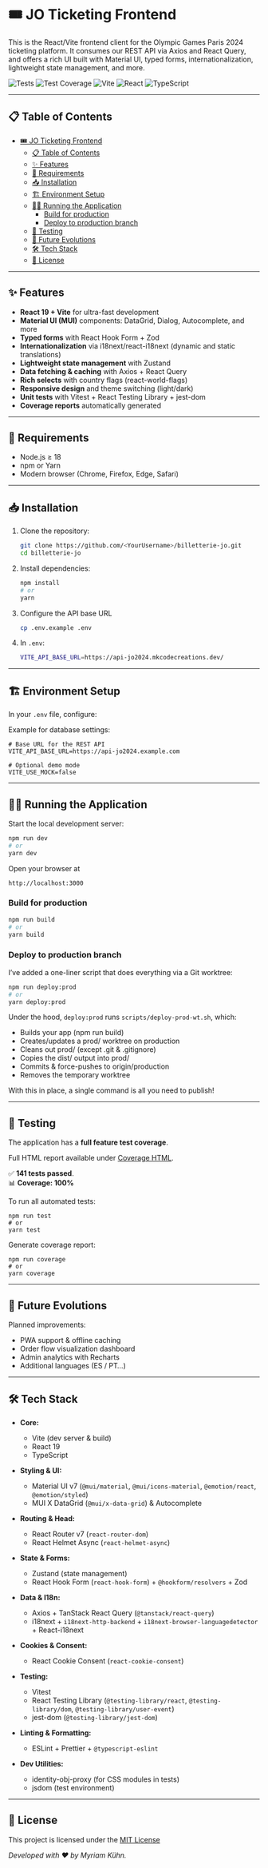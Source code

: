 # 🎟️ JO Ticketing Frontend

This is the React/Vite frontend client for the Olympic Games Paris 2024 ticketing platform. It consumes our REST API via Axios and React Query, and offers a rich UI built with Material UI, typed forms, internationalization, lightweight state management, and more.

![Tests](https://img.shields.io/badge/tests-141_passed-4caf50.svg) ![Test Coverage](https://img.shields.io/badge/coverage-100%25-darkgreen)
![Vite](https://img.shields.io/badge/vite-6.3.5-blue) ![React](https://img.shields.io/badge/react-19.1.0-61DAFB) ![TypeScript](https://img.shields.io/badge/TypeScript-5.8.3-blue)

---

## 📋 Table of Contents

- [🎟️ JO Ticketing Frontend](#️-jo-ticketing-frontend)
  - [📋 Table of Contents](#-table-of-contents)
  - [✨ Features](#-features)
  - [🔧 Requirements](#-requirements)
  - [📥 Installation](#-installation)
  - [🏗️ Environment Setup](#️-environment-setup)
  - [🏃‍♂️ Running the Application](#️-running-the-application)
    - [Build for production](#build-for-production)
    - [Deploy to production branch](#deploy-to-production-branch)
  - [🧪 Testing](#-testing)
  - [🚀 Future Evolutions](#-future-evolutions)
  - [🛠️ Tech Stack](#️-tech-stack)
  - [📜 License](#-license)

---

## ✨ Features

- **React 19 + Vite** for ultra-fast development  
- **Material UI (MUI)** components: DataGrid, Dialog, Autocomplete, and more  
- **Typed forms** with React Hook Form + Zod  
- **Internationalization** via i18next/react-i18next (dynamic and static translations)  
- **Lightweight state management** with Zustand  
- **Data fetching & caching** with Axios + React Query  
- **Rich selects** with country flags (react-world-flags)  
- **Responsive design** and theme switching (light/dark)  
- **Unit tests** with Vitest + React Testing Library + jest-dom  
- **Coverage reports** automatically generated  

--- 

## 🔧 Requirements

- Node.js ≥ 18  
- npm or Yarn  
- Modern browser (Chrome, Firefox, Edge, Safari)  

---

## 📥 Installation

1. Clone the repository:
    ```bash
    git clone https://github.com/<YourUsername>/billetterie-jo.git
   cd billetterie-jo
    ```
2. Install dependencies:
    ```bash
    npm install
    # or
    yarn
    ```
3. Configure the API base URL
    ```bash
    cp .env.example .env
    ```
4. In `.env`:
    ```bash
    VITE_API_BASE_URL=https://api-jo2024.mkcodecreations.dev/
    ```
    
---

## 🏗️ Environment Setup

In your `.env` file, configure:

Example for database settings:
```
# Base URL for the REST API
VITE_API_BASE_URL=https://api-jo2024.example.com

# Optional demo mode
VITE_USE_MOCK=false
```

---

## 🏃‍♂️ Running the Application

Start the local development server:

```bash
npm run dev
# or
yarn dev
```
Open your browser at
```
http://localhost:3000
```
### Build for production  
```bash
npm run build
# or
yarn build
```

### Deploy to production branch
I’ve added a one-liner script that does everything via a Git worktree:
```bash
npm run deploy:prod
# or
yarn deploy:prod
```
Under the hood, `deploy:prod` runs `scripts/deploy-prod-wt.sh`, which:
- Builds your app (npm run build)
- Creates/updates a prod/ worktree on production
- Cleans out prod/ (except .git & .gitignore)
- Copies the dist/ output into prod/
- Commits & force-pushes to origin/production
- Removes the temporary worktree

With this in place, a single command is all you need to publish!

---

## 🧪 Testing

The application has a **full feature test coverage**.

Full HTML report available under [Coverage HTML](https://myriamkuhn.github.io/billetterie-jo/).  

✅ **141 tests passed**.  
📊 **Coverage: 100%**

To run all automated tests:
```
npm run test
# or
yarn test
```
Generate coverage report:
```
npm run coverage
# or
yarn coverage
```

---

## 🚀 Future Evolutions

Planned improvements:
- PWA support & offline caching
- Order flow visualization dashboard
- Admin analytics with Recharts
- Additional languages (ES / PT…)

---

## 🛠️ Tech Stack

- **Core:**  
  - Vite (dev server & build)  
  - React 19  
  - TypeScript  

- **Styling & UI:**  
  - Material UI v7 (`@mui/material`, `@mui/icons-material`, `@emotion/react`, `@emotion/styled`)  
  - MUI X DataGrid (`@mui/x-data-grid`) & Autocomplete  

- **Routing & Head:**  
  - React Router v7 (`react-router-dom`)  
  - React Helmet Async (`react-helmet-async`)  

- **State & Forms:**  
  - Zustand (state management)  
  - React Hook Form (`react-hook-form`) + `@hookform/resolvers` + Zod  

- **Data & I18n:**  
  - Axios + TanStack React Query (`@tanstack/react-query`)  
  - i18next + `i18next-http-backend` + `i18next-browser-languagedetector` + React-i18next  

- **Cookies & Consent:**  
  - React Cookie Consent (`react-cookie-consent`)  

- **Testing:**  
  - Vitest  
  - React Testing Library (`@testing-library/react`, `@testing-library/dom`, `@testing-library/user-event`)  
  - jest-dom (`@testing-library/jest-dom`)  

- **Linting & Formatting:**  
  - ESLint + Prettier + `@typescript-eslint`  

- **Dev Utilities:**  
  - identity-obj-proxy (for CSS modules in tests)  
  - jsdom (test environment)  

---

## 📜 License

This project is licensed under the [MIT License](https://opensource.org/licenses/MIT)

*Developed with ❤️ by Myriam Kühn.*